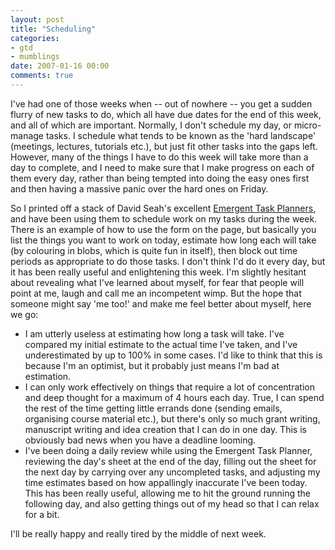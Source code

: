```yaml
---
layout: post
title: "Scheduling"
categories:
- gtd
- mumblings
date: 2007-01-16 00:00
comments: true
---
```


<p>I've had one of those weeks when -- out of nowhere -- you get a sudden flurry of new tasks to do, which all have due dates for the end of this week, and all of which are important. Normally, I don't schedule my day, or micro-manage tasks. I schedule what tends to be known as the 'hard landscape' (meetings, lectures, tutorials etc.), but just fit other tasks into the gaps left. However, many of the things I have to do this week will take more than a day to complete, and I need to make sure that I make progress on each of them every day, rather than being tempted into doing the easy ones first and then having a massive panic over the hard ones on Friday.</p>

<p>So I printed off a stack of David Seah's excellent <a href="http://davidseah.com/archives/2006/09/16/the-printable-ceo-vi1-emergent-task-planning/">Emergent Task Planners</a>, and have been using them to schedule work on my tasks during the week. There is an example of how to use the form on the page, but basically you list the things you want to work on today, estimate how long each will take (by colouring in blobs, which is quite fun in itself), then block out time periods as appropriate to do those tasks. I don't think I'd do it every day, but it has been really useful and enlightening this week. I'm slightly hesitant about revealing what I've learned about myself, for fear that people will point at me, laugh and call me an incompetent wimp. But the hope that someone might say 'me too!' and make me feel better about myself, here we go:</p>

<ul>
<li>I am utterly useless at estimating how long a task will take. I've compared my initial estimate to the actual time I've taken, and I've underestimated by up to 100% in some cases. I'd like to think that this is because I'm an optimist, but it probably just means I'm bad at estimation.</li>
<li>I can only work effectively on things that require a lot of concentration and deep thought for a maximum of 4 hours each day. True, I can spend the rest of the time getting little errands done (sending emails, organising course material etc.), but there's only so much grant writing, manuscript writing and idea creation that I can do in one day. This is obviously bad news when you have a deadline looming.</li>
<li>I've been doing a daily review while using the Emergent Task Planner, reviewing the day's sheet at the end of the day, filling out the sheet for the next day by carrying over any uncompleted tasks, and adjusting my time estimates based on how appallingly inaccurate I've been today. This has been really useful, allowing me to hit the ground running the following day, and also getting things out of my head so that I can relax for a bit.</li>
</ul>

<p>I'll be really happy and really tired by the middle of next week.</p>



